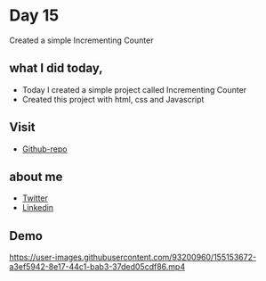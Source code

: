 # Day 15

Created a simple Incrementing Counter


## what I did today,

 - Today I created a simple project called Incrementing Counter
 - Created this project with html, css and Javascript


## Visit

 - [Github-repo](https://github.com/KaranChandekar/50projects50days/tree/master/incrementing-counter)

 
## about me

 - [Twitter](https://twitter.com/karanchandekar1)
 - [Linkedin](https://www.linkedin.com/in/karan-chandekar-a87263219/)


## Demo


https://user-images.githubusercontent.com/93200960/155153672-a3ef5942-8e17-44c1-bab3-37ded05cdf86.mp4

